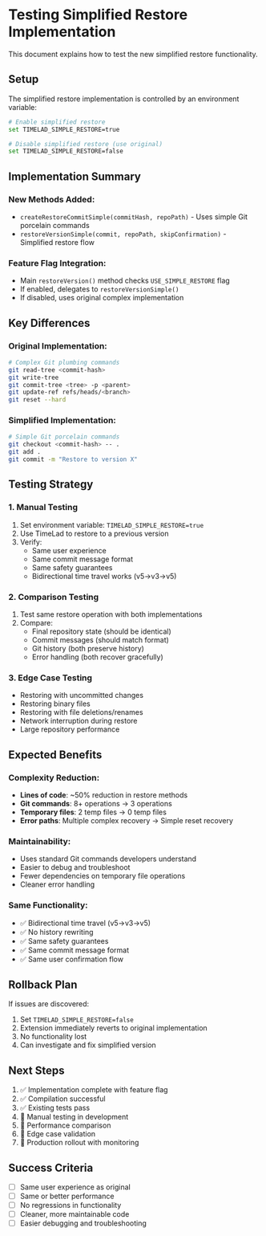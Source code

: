 # Testing Simplified Restore Implementation

This document explains how to test the new simplified restore functionality.

## Setup

The simplified restore implementation is controlled by an environment variable:

```bash
# Enable simplified restore
set TIMELAD_SIMPLE_RESTORE=true

# Disable simplified restore (use original)
set TIMELAD_SIMPLE_RESTORE=false
```

## Implementation Summary

### New Methods Added:
- `createRestoreCommitSimple(commitHash, repoPath)` - Uses simple Git porcelain commands
- `restoreVersionSimple(commit, repoPath, skipConfirmation)` - Simplified restore flow

### Feature Flag Integration:
- Main `restoreVersion()` method checks `USE_SIMPLE_RESTORE` flag
- If enabled, delegates to `restoreVersionSimple()`
- If disabled, uses original complex implementation

## Key Differences

### Original Implementation:
```bash
# Complex Git plumbing commands
git read-tree <commit-hash>
git write-tree  
git commit-tree <tree> -p <parent>
git update-ref refs/heads/<branch>
git reset --hard
```

### Simplified Implementation:
```bash
# Simple Git porcelain commands
git checkout <commit-hash> -- .
git add .
git commit -m "Restore to version X"
```

## Testing Strategy

### 1. Manual Testing
1. Set environment variable: `TIMELAD_SIMPLE_RESTORE=true`
2. Use TimeLad to restore to a previous version
3. Verify:
   - Same user experience
   - Same commit message format
   - Same safety guarantees
   - Bidirectional time travel works (v5→v3→v5)

### 2. Comparison Testing
1. Test same restore operation with both implementations
2. Compare:
   - Final repository state (should be identical)
   - Commit messages (should match format)
   - Git history (both preserve history)
   - Error handling (both recover gracefully)

### 3. Edge Case Testing
- Restoring with uncommitted changes
- Restoring binary files
- Restoring with file deletions/renames
- Network interruption during restore
- Large repository performance

## Expected Benefits

### Complexity Reduction:
- **Lines of code**: ~50% reduction in restore methods
- **Git commands**: 8+ operations → 3 operations  
- **Temporary files**: 2 temp files → 0 temp files
- **Error paths**: Multiple complex recovery → Simple reset recovery

### Maintainability:
- Uses standard Git commands developers understand
- Easier to debug and troubleshoot
- Fewer dependencies on temporary file operations
- Cleaner error handling

### Same Functionality:
- ✅ Bidirectional time travel (v5→v3→v5)
- ✅ No history rewriting
- ✅ Same safety guarantees
- ✅ Same commit message format
- ✅ Same user confirmation flow

## Rollback Plan

If issues are discovered:
1. Set `TIMELAD_SIMPLE_RESTORE=false`
2. Extension immediately reverts to original implementation
3. No functionality lost
4. Can investigate and fix simplified version

## Next Steps

1. ✅ Implementation complete with feature flag
2. ✅ Compilation successful
3. ✅ Existing tests pass
4. 🔄 Manual testing in development
5. 🔄 Performance comparison
6. 🔄 Edge case validation
7. 🔄 Production rollout with monitoring

## Success Criteria

- [ ] Same user experience as original
- [ ] Same or better performance
- [ ] No regressions in functionality
- [ ] Cleaner, more maintainable code
- [ ] Easier debugging and troubleshooting